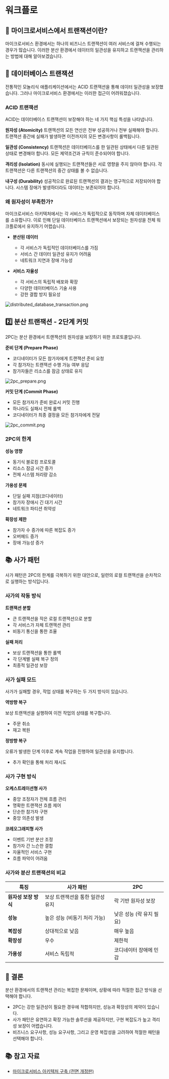 # 워크플로

## 🧐 마이크로서비스에서 트랜잭션이란?

마이크로서비스 환경에서는 하나의 비즈니스 트랜잭션이 여러 서비스에 걸쳐 수행되는 경우가 많습니다. 이러한 분산 환경에서 데이터의 일관성을 유지하고 트랜잭션을 관리하는 방법에 대해 알아보겠습니다.

## 🔄 데이터베이스 트랜잭션

전통적인 모놀리식 애플리케이션에서는 ACID 트랜잭션을 통해 데이터 일관성을 보장했습니다. 그러나 마이크로서비스 환경에서는 이러한 접근이 어려워졌습니다.

### ACID 트랜잭션

ACID는 데이터베이스 트랜잭션이 보장해야 하는 네 가지 핵심 특성을 나타냅니다.

**원자성 (Atomicity)**
트랜잭션의 모든 연산은 전부 성공하거나 전부 실패해야 합니다. 트랜잭션 중간에 실패가 발생하면 이전까지의 모든 변경사항이 롤백됩니다.

**일관성 (Consistency)**
트랜잭션은 데이터베이스를 한 일관된 상태에서 다른 일관된 상태로 변경해야 합니다. 모든 제약조건과 규칙이 준수되어야 합니다.

**격리성 (Isolation)**
동시에 실행되는 트랜잭션들은 서로 영향을 주지 않아야 합니다. 각 트랜잭션은 다른 트랜잭션의 중간 상태를 볼 수 없습니다.

**내구성 (Durability)**
성공적으로 완료된 트랜잭션의 결과는 영구적으로 저장되어야 합니다. 시스템 장애가 발생하더라도 데이터는 보존되어야 합니다.

### 왜 원자성이 부족한가?

마이크로서비스 아키텍처에서는 각 서비스가 독립적으로 동작하며 자체 데이터베이스를 소유합니다. 이로 인해 단일 데이터베이스 트랜잭션에서 보장되는 원자성을 전체 워크플로에서 유지하기 어렵습니다.

- **분산된 데이터**

  - 각 서비스가 독립적인 데이터베이스를 가짐
  - 서비스 간 데이터 일관성 유지가 어려움
  - 네트워크 지연과 장애 가능성

- **서비스 자율성**

  - 각 서비스의 독립적 배포와 확장
  - 다양한 데이터베이스 기술 사용
  - 강한 결합 방지 필요성

![distributed_database_transaction.png](./images/distributed_database_transaction.png)

## 2️⃣ 분산 트랜잭션 - 2단계 커밋

2PC는 분산 환경에서 트랜잭션의 원자성을 보장하기 위한 프로토콜입니다.

**준비 단계 (Prepare Phase)**

- 코디네이터가 모든 참가자에게 트랜잭션 준비 요청
- 각 참가자는 트랜잭션 수행 가능 여부 응답
- 참가자들은 리소스를 잠금 상태로 유지

![2pc_prepare.png](./images/2pc_prepare.png)

**커밋 단계 (Commit Phase)**

- 모든 참가자가 준비 완료시 커밋 진행
- 하나라도 실패시 전체 롤백
- 코디네이터가 최종 결정을 모든 참가자에게 전달

![2pc_commit.png](./images/2pc_commit.png)

### 2PC의 한계

**성능 영향**

- 동기식 블로킹 프로토콜
- 리소스 잠금 시간 증가
- 전체 시스템 처리량 감소

**가용성 문제**

- 단일 실패 지점(코디네이터)
- 참가자 장애시 긴 대기 시간
- 네트워크 파티션 취약성

**확장성 제한**

- 참가자 수 증가에 따른 복잡도 증가
- 오버헤드 증가
- 장애 가능성 증가

## 📚 사가 패턴

사가 패턴은 2PC의 한계를 극복하기 위한 대안으로, 일련의 로컬 트랜잭션을 순차적으로 실행하는 방식입니다.

### 사가의 작동 방식

**트랜잭션 분할**

- 큰 트랜잭션을 작은 로컬 트랜잭션으로 분할
- 각 서비스가 자체 트랜잭션 관리
- 비동기 통신을 통한 조율

**실패 처리**

- 보상 트랜잭션을 통한 롤백
- 각 단계별 실패 복구 정의
- 최종적 일관성 보장

### 사가 실패 모드

사가가 실패할 경우, 작업 상태를 복구하는 두 가지 방식이 있습니다.

**역방향 복구**

보상 트랜잭션을 실행하여 이전 작업의 상태를 복구합니다.

- 주문 취소
- 재고 복원

**정방향 복구**

오류가 발생한 단계 이후로 계속 작업을 진행하여 일관성을 유지합니다.

- 추가 확인을 통해 처리 재시도

### 사가 구현 방식

**오케스트레이션형 사가**

- 중앙 조정자가 전체 흐름 관리
- 명확한 트랜잭션 흐름 제어
- 단순한 참가자 구현
- 중앙 의존성 발생

**코레오그래피형 사가**

- 이벤트 기반 분산 조정
- 참가자 간 느슨한 결합
- 자율적인 서비스 구현
- 흐름 파악이 어려움

### 사가와 분산 트랜잭션의 비교

| **특징**             | **사가 패턴**                    | **2PC**                  |
| -------------------- | -------------------------------- | ------------------------ |
| **원자성 보장 방식** | 보상 트랜잭션을 통한 일관성 유지 | 락 기반 원자성 보장      |
| **성능**             | 높은 성능 (비동기 처리 가능)     | 낮은 성능 (락 유지 필요) |
| **복잡성**           | 상대적으로 낮음                  | 매우 높음                |
| **확장성**           | 우수                             | 제한적                   |
| **가용성**           | 서비스 독립적                    | 코디네이터 장애에 민감   |

## 🎯 결론

분산 환경에서의 트랜잭션 관리는 복잡한 문제이며, 상황에 따라 적절한 접근 방식을 선택해야 합니다.

- 2PC는 강한 일관성이 필요한 경우에 적합하지만, 성능과 확장성의 제약이 있습니다.
- 사가 패턴은 유연하고 확장 가능한 솔루션을 제공하지만, 구현 복잡도가 높고 격리성 보장이 어렵습니다.
- 비즈니스 요구사항, 성능 요구사항, 그리고 운영 복잡성을 고려하여 적절한 패턴을 선택해야 합니다.

## 📚 참고 자료

- [마이크로서비스 아키텍처 구축 (전면 개정판)](https://product.kyobobook.co.kr/detail/S000202596905)
